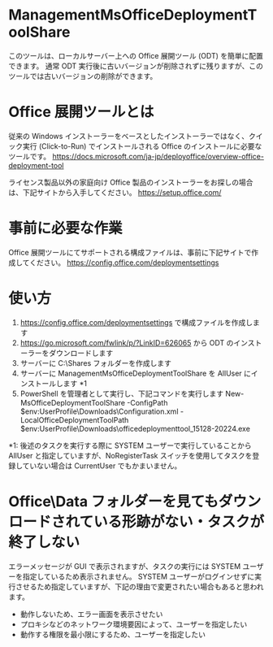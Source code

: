 ﻿# ManagementMsOfficeDeploymentToolShare
このツールは、ローカルサーバー上への Office 展開ツール (ODT) を簡単に配置できます。
通常 ODT 実行後に古いバージョンが削除されずに残りますが、このツールでは古いバージョンの削除ができます。


# Office 展開ツールとは
従来の Windows インストーラーをベースとしたインストーラーではなく、クイック実行 (Click-to-Run) でインストールされる Office のインストールに必要なツールです。
https://docs.microsoft.com/ja-jp/deployoffice/overview-office-deployment-tool

ライセンス製品以外の家庭向け Office 製品のインストーラーをお探しの場合は、下記サイトから入手してください。
https://setup.office.com/


# 事前に必要な作業
Office 展開ツールにてサポートされる構成ファイルは、事前に下記サイトで作成してください。
https://config.office.com/deploymentsettings


# 使い方
1. https://config.office.com/deploymentsettings で構成ファイルを作成します
2. https://go.microsoft.com/fwlink/p/?LinkID=626065 から ODT のインストーラーをダウンロードします
3. サーバーに C:\Shares フォルダーを作成します
4. サーバーに ManagementMsOfficeDeploymentToolShare を AllUser にインストールします *1
5. PowerShell を管理者として実行し、下記コマンドを実行します
New-MsOfficeDeploymentToolShare -ConfigPath $env:UserProfile\Downloads\Configuration.xml -LocalOfficeDeploymentToolPath $env:UserProfile\Downloads\officedeploymenttool_15128-20224.exe

*1: 後述のタスクを実行する際に SYSTEM ユーザーで実行していることから AllUser と指定していますが、NoRegisterTask スイッチを使用してタスクを登録していない場合は CurrentUser でもかまいません。


# Office\Data フォルダーを見てもダウンロードされている形跡がない・タスクが終了しない
エラーメッセージが GUI で表示されますが、タスクの実行には SYSTEM ユーザーを指定しているため表示されません。
SYSTEM ユーザーがログインせずに実行させるため指定していますが、下記の理由で変更されたい場合もあると思われます。

- 動作しないため、エラー画面を表示させたい
- プロキシなどのネットワーク環境要因によって、ユーザーを指定したい
- 動作する権限を最小限にするため、ユーザーを指定したい


